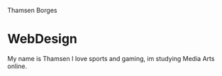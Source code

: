 Thamsen Borges
# WebDesign
My name is Thamsen I love sports and gaming, im studying Media Arts online. 
